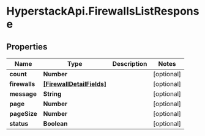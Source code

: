 # HyperstackApi.FirewallsListResponse

## Properties

Name | Type | Description | Notes
------------ | ------------- | ------------- | -------------
**count** | **Number** |  | [optional] 
**firewalls** | [**[FirewallDetailFields]**](FirewallDetailFields.md) |  | [optional] 
**message** | **String** |  | [optional] 
**page** | **Number** |  | [optional] 
**pageSize** | **Number** |  | [optional] 
**status** | **Boolean** |  | [optional] 


